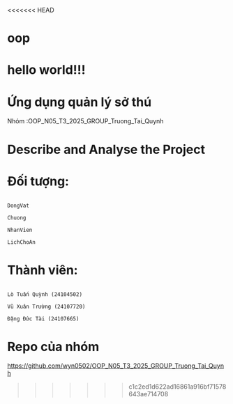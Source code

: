 <<<<<<< HEAD
# oop
hello world!!!
=======
# Ứng dụng quản lý sở thú
Nhóm :OOP_N05_T3_2025_GROUP_Truong_Tai_Quynh
# Describe and Analyse the Project
# Đối tượng:
```

DongVat

Chuong

NhanVien

LichChoAn

```

# Thành viên:
```

Lò Tuấn Quỳnh (24104502)

Vũ Xuân Trường (24107720)

Đặng Đức Tài (24107665)

```

# Repo của nhóm

https://github.com/wyn0502/OOP_N05_T3_2025_GROUP_Truong_Tai_Quynh
>>>>>>> c1c2ed1d622ad16861a916bf71578643ae714708
